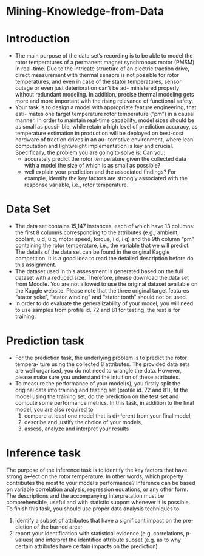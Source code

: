 # Mining-Knowledge-from-Data
# Introduction
- The main purpose of the data set’s recording is to be able to model the rotor temperatures of a permanent magnet synchronous motor (PMSM) in real-time. Due to the intricate structure of an electric traction drive, direct measurement with thermal sensors is not possible for rotor temperatures, and even in case of the stator temperatures, sensor outage or even just deterioration can’t be ad- ministered properly without redundant modeling. In addition, precise thermal modeling gets more and more important with the rising relevance of functional safety.
- Your task is to design a model with appropriate feature engineering, that esti- mates one target temperature rotor temperature (“pm”) in a causal manner. In order to maintain real-time capability, model sizes should be as small as possi- ble, while retain a high level of prediction accuracy, as temperature estimation in production will be deployed on best-cost hardware of traction drives in an au- tomotive environment, where lean computation and lightweight implementation is key and crucial.
Specifically, the problem you are going to solve is: Can you:
  - accurately predict the rotor temperature given the collected data with a model the size of which is as small as possible?
  - well explain your prediction and the associated findings? For example, identify the key factors are strongly associated with the response variable, i.e., rotor temperature.
# Data Set
- The data set contains 15,147 instances, each of which have 13 columns: the first 8 columns corresponding to the attributes (e.g., ambient, coolant, u d, u q, motor speed, torque, i d, i q) and the 9th column “pm” containing the rotor temperature, i.e., the variable that we will predict. The details of the data set can be found in the original Kaggle competition. It is a good idea to read the detailed description before do this assignment.
- The dataset used in this assessment is generated based on the full dataset with a reduced size. Therefore, please download the data set from Moodle. You are not allowed to use the original dataset available on the Kaggle website. Please note that the three original target features “stator yoke”, “stator winding” and “stator tooth” should not be used.
- In order to do evaluate the generalizability of your model, you will need to use samples from profile id. 72 and 81 for testing, the rest is for training.


# Prediction task

- For the prediction task, the underlying problem is to predict the rotor tempera- ture using the collected 8 attributes. The provided data sets are well organised, you do not need to wrangle the data. However, please make sure you understand the intuition of these attributes.
- To measure the performance of your model(s), you firstly split the original data into training and testing set (profile id. 72 and 81), fit the model using the training set, do the prediction on the test set and compute some performance metrics.
In this task, in addition to the final model, you are also required to
  1. compare at least one model that is di↵erent from your final model, 
  2. describe and justify the choice of your models,
  3. assess, analyze and interpret your results

# Inference task
The purpose of the inference task is to identify the key factors that have strong a↵ect on the rotor temperature. In other words, which property contributes the most to your model’s performance? Inference can be based on variable correlation analysis, regression equations, or any other form. The descriptions and the accompanying interpretation must be comprehensible, useful and with statistic support whenever it is possible. To finish this task, you should use proper data analysis techniques to
  1. identify a subset of attributes that have a significant impact on the pre- diction of the burned area;
  2. report your identification with statistical evidence (e.g. correlations, p- values) and interpret the identified attribute subset (e.g. as to why certain attributes have certain impacts on the prediction).
